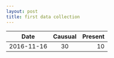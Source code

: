 ```yaml
---
layout: post
title: first data collection
---
```


| Date          | Causual           | Present  |
| ------------- |:-------------:| -----:|
| 2016-11-16   |30             | 10     |
